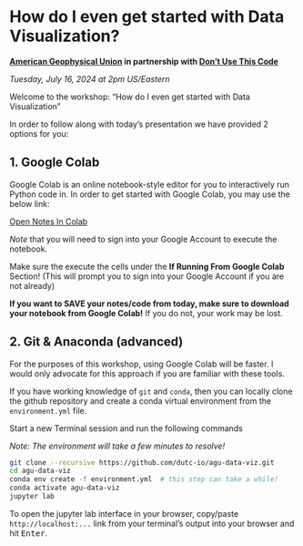 # How do I even get started with Data Visualization?
**[American Geophysical Union](https://www.agu.org/) in partnership with [Don’t Use This Code](https://dutc.io)**

*Tuesday, July 16, 2024 at 2pm US/Eastern*

Welcome to the workshop: “How do I even get started with Data Visualization”

In order to follow along with today’s presentation we have provided 2 options for you:

## 1. Google Colab

Google Colab is an online notebook-style editor for you to interactively run Python code in.
In order to get started with Google Colab, you may use the below link:

[Open Notes In Colab](https://colab.research.google.com/gist/camriddell/bfbe9c7425e230bcfe3c246f21c3329f/notes-2024-07-16.ipynb)

*Note* that you will need to sign into your Google Account to execute the notebook.

Make sure the execute the cells under the **If Running From Google Colab** Section! (This will prompt you to sign into your Google Account if you are not already)

**If you want to SAVE your notes/code from today, make sure to download your notebook from Google Colab!**
If you do not, your work may be lost.

## 2. Git & Anaconda (advanced)

For the purposes of this workshop, using Google Colab will be faster. I would
only advocate for this approach if you are familiar with these tools.

If you have working knowledge of `git` and `conda`, then you can locally clone the github repository and
create a conda virtual environment from the `environment.yml` file.

Start a new Terminal session and run the following commands

*Note: The environment will take a few minutes to resolve!*

```bash
git clone --recursive https://github.com/dutc-io/agu-data-viz.git
cd agu-data-viz
conda env create -f environment.yml  # this step can take a while!
conda activate agu-data-viz
jupyter lab
```

To open the jupyter lab interface in your browser, copy/paste `http://localhost:...` link
from your terminal’s output into your browser and hit <kbd>Enter</kbd>.

